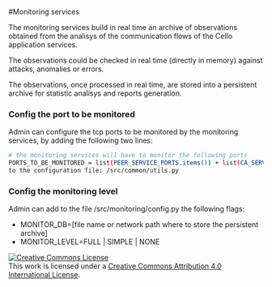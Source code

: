 #Monitoring services

The monitoring services build in real time an archive of observations obtained from the analisys of the communication flows of the Cello application services.

The observations could be checked in real time (directly in memory) against attacks, anomalies or errors.

The observations, once processed in real time, are stored into a persistent archive for statistic analisys and reports generation.

### Config the port to be monitored
Admin can configure the tcp ports to be monitored by the monitoring services, by adding the following two lines:

```bash
# the monitoring services will have to monitor the following ports
PORTS_TO_BE_MONITORED = list(PEER_SERVICE_PORTS.items()) + list(CA_SERVICE_PORTS.items())
to the configuration file: /src/common/utils.py
```

### Config the monitoring level
Admin can add to the file /src/monitoring/config.py the following flags:

* MONITOR_DB=[file name or network path where to store the persistent archive]
* MONITOR_LEVEL=FULL | SIMPLE | NONE

<a rel="license" href="http://creativecommons.org/licenses/by/4.0/"><img alt="Creative Commons License" style="border-width:0" src="https://i.creativecommons.org/l/by/4.0/88x31.png" /></a><br />This work is licensed under a <a rel="license" href="http://creativecommons.org/licenses/by/4.0/">Creative Commons Attribution 4.0 International License</a>.